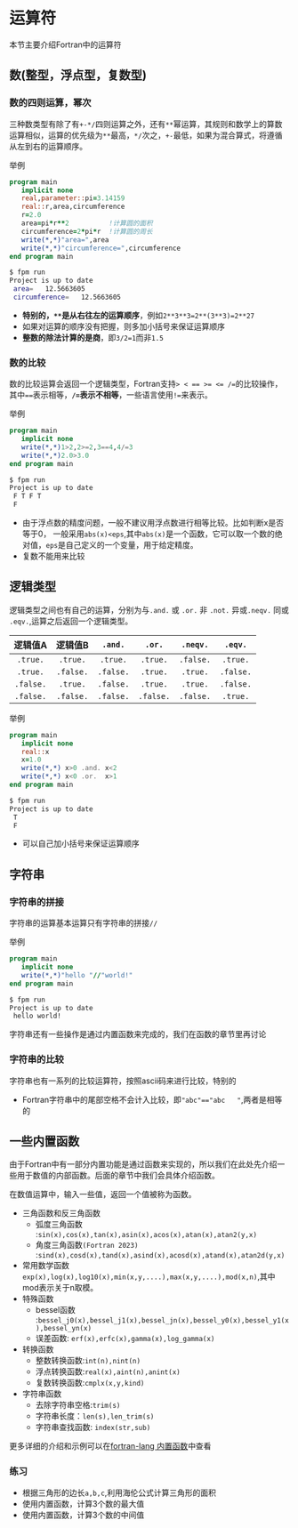 # 运算符

本节主要介绍Fortran中的运算符

## 数(整型，浮点型，复数型)

### 数的四则运算，幂次
三种数类型有除了有`+-*/`四则运算之外，还有`**`幂运算，其规则和数学上的算数运算相似，运算的优先级为`**`最高，`*/`次之，`+-`最低，如果为混合算式，将遵循从左到右的运算顺序。

举例

``` fortran
program main
   implicit none
   real,parameter::pi=3.14159
   real::r,area,circumference
   r=2.0
   area=pi*r**2          !计算圆的面积
   circumference=2*pi*r  !计算圆的周长
   write(*,*)"area=",area
   write(*,*)"circumference=",circumference
end program main
```

``` sh
$ fpm run
Project is up to date
 area=   12.5663605
 circumference=   12.5663605
```
- **特别的，`**`是从右往左的运算顺序**，例如`2**3**3=2**(3**3)=2**27`
- 如果对运算的顺序没有把握，则多加小括号来保证运算顺序
- **整数的除法计算的是商**，即`3/2=1`而非`1.5`

### 数的比较
数的比较运算会返回一个逻辑类型，Fortran支持`> < == >= <= /=`的比较操作，其中`==`表示相等，**`/=`表示不相等**，一些语言使用`!=`来表示。

举例

``` fortran
program main
   implicit none
   write(*,*)1>2,2>=2,3==4,4/=3
   write(*,*)2.0>3.0
end program main
```

``` sh
$ fpm run
Project is up to date
 F T F T
 F
```
- 由于浮点数的精度问题，一般不建议用浮点数进行相等比较。比如判断x是否等于0，
一般采用`abs(x)<eps`,其中`abs(x)`是一个函数，它可以取一个数的绝对值，`eps`是自己定义的一个变量，用于给定精度。
- 复数不能用来比较

## 逻辑类型
逻辑类型之间也有自己的运算，分别为与`.and.` 或 `.or.` 非 `.not.` 异或`.neqv.` 同或 `.eqv.`,运算之后返回一个逻辑类型。

| 逻辑值A   | 逻辑值B   | `.and.`   | `.or.`    | `.neqv.`  | `.eqv.`   |
| :-:       | :-:       | :-:       | :-:       | :-:       | :-:       |
| `.true.`  | `.true.`  | `.true.`  | `.true.`  | `.false.` | `.true.`  |
| `.true.`  | `.false.` | `.false.` | `.true.`  | `.true.`  | `.false.` |
| `.false.` | `.true.`  | `.false.` | `.true.`  | `.true.`  | `.false.` |
| `.false.` | `.false.` | `.false.` | `.false.` | `.false.` | `.true.`  |

举例

``` fortran
program main
   implicit none
   real::x
   x=1.0
   write(*,*) x>0 .and. x<2
   write(*,*) x<0 .or.  x>1
end program main
```
``` sh
$ fpm run
Project is up to date
 T
 F
```
- 可以自己加小括号来保证运算顺序

## 字符串

### 字符串的拼接
字符串的运算基本运算只有字符串的拼接`//`

举例

``` fortran
program main
   implicit none
   write(*,*)"hello "//"world!" 
end program main
```
``` sh
$ fpm run
Project is up to date
 hello world!
```

字符串还有一些操作是通过内置函数来完成的，我们在函数的章节里再讨论

### 字符串的比较

字符串也有一系列的比较运算符，按照ascii码来进行比较，特别的

- Fortran字符串中的尾部空格不会计入比较，即`"abc"=="abc   "`,两者是相等的

## 一些内置函数
由于Fortran中有一部分内置功能是通过函数来实现的，所以我们在此处先介绍一些用于数值的内部函数。后面的章节中我们会具体介绍函数。

在数值运算中，输入一些值，返回一个值被称为函数。

- 三角函数和反三角函数
  - 弧度三角函数 :`sin(x),cos(x),tan(x),asin(x),acos(x),atan(x),atan2(y,x)`
  - 角度三角函数`(Fortran 2023)` :`sind(x),cosd(x),tand(x),asind(x),acosd(x),atand(x),atan2d(y,x)`
- 常用数学函数
  `exp(x),log(x),log10(x),min(x,y,....),max(x,y,....),mod(x,n)`,其中mod表示关于n取模。
- 特殊函数
  - bessel函数 :`bessel_j0(x),bessel_j1(x),bessel_jn(x),bessel_y0(x),bessel_y1(x),bessel_yn(x)`
  - 误差函数: `erf(x),erfc(x),gamma(x),log_gamma(x)`
- 转换函数
  - 整数转换函数:`int(n),nint(n)`
  - 浮点转换函数:`real(x),aint(n),anint(x)`
  - 复数转换函数:`cmplx(x,y,kind)`
- 字符串函数
  - 去除字符串空格:`trim(s)`
  - 字符串长度：`len(s),len_trim(s)`
  - 字符串查找函数: `index(str,sub)`

更多详细的介绍和示例可以在[fortran-lang 内置函数](https://fortran-lang.org/zh_CN/learn/intrinsics/)中查看

### 练习
- 根据三角形的边长`a,b,c`,利用海伦公式计算三角形的面积
- 使用内置函数，计算3个数的最大值
- 使用内置函数，计算3个数的中间值
